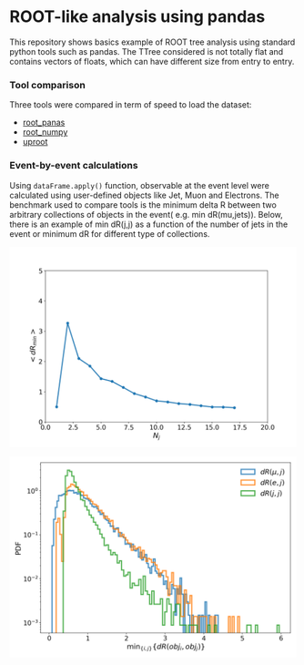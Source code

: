 # ROOT-like analysis using pandas

This repository shows basics example of ROOT tree analysis using standard python tools such as pandas. The TTree considered is 
not totally flat and contains vectors of floats, which can have different size from entry to entry.

### Tool comparison
Three tools were compared in term of speed to load the dataset: 
* [root_panas](https://github.com/scikit-hep/root_pandas) 
* [root_numpy](https://github.com/scikit-hep/root_numpy) 
* [uproot](https://github.com/scikit-hep/uproot)

### Event-by-event calculations

Using `dataFrame.apply()` function, observable at the event level were calculated using user-defined objects like Jet, Muon and Electrons. The benchmark used to compare tools is the minimum delta R between two arbitrary collections of objects in the event( e.g. min dR(mu,jets)). Below, there is an example of min dR(j,j) as a function of the number of jets in the event or minimum dR for different type of collections.

![mindR_vs_Njets](https://github.com/rmadar/root-with-pandas/blob/master/basic-computation/mindR_vs_Njets.png)

![mindR_vs_objects](https://github.com/rmadar/root-with-pandas/blob/master/basic-computation/mindR_vs_objects.png)
